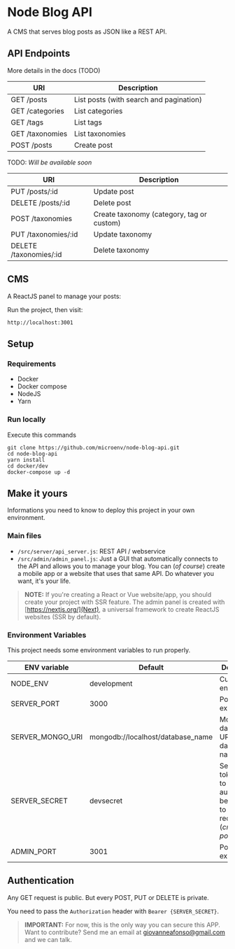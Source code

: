 # Node Blog API
A CMS that serves blog posts as JSON like a REST API.

## API Endpoints

More details in the docs (TODO)

| URI | Description |
| --- | --- |
| GET /posts | List posts (with search and pagination)
| GET /categories | List categories
| GET /tags | List tags
| GET /taxonomies | List taxonomies
| POST /posts | Create post

TODO: _Will be available soon_

| URI | Description |
| --- | --- |
| PUT /posts/:id | Update post
| DELETE /posts/:id | Delete post
| POST /taxonomies | Create taxonomy (category, tag or custom)
| PUT /taxonomies/:id | Update taxonomy
| DELETE /taxonomies/:id | Delete taxonomy

## CMS

A ReactJS panel to manage your posts:

Run the project, then visit:

```
http://localhost:3001
```

## Setup

### Requirements

* Docker
* Docker compose
* NodeJS
* Yarn

### Run locally

Execute this commands

```shell
git clone https://github.com/microenv/node-blog-api.git
cd node-blog-api
yarn install
cd docker/dev
docker-compose up -d
```

## Make it yours

Informations you need to know to deploy this project in your own environment.

### Main files

* `/src/server/api_server.js`: REST API / webservice
* `/src/admin/admin_panel.js`: Just a GUI that automatically connects to the API and allows you to manage your blog. You can (_of course_) create a mobile app or a website that uses that same API. Do whatever you want, it's your life.

> **NOTE:** If you're creating a React or Vue website/app, you should create your project with SSR feature. The admin panel is created with [https://nextjs.org/](Next), a universal framework to create ReactJS websites (SSR by default).

### Environment Variables

This project needs some environment variables to run properly.

| ENV variable | Default | Description |
| --- | --- | --- |
| NODE_ENV | development | Current environment
| SERVER_PORT | 3000 | Port to expose API
| SERVER_MONGO_URI | mongodb://localhost/database_name | Mongo database URI with database's name
| SERVER_SECRET | devsecret | Secret token. Need to pass as authorization bearer token to post requests (_create posts, etc._)
| ADMIN_PORT | 3001 | Port to expose CMS

## Authentication

Any GET request is public. But every POST, PUT or DELETE is private.

You need to pass the `Authorization` header with `Bearer {SERVER_SECRET}`.

> **IMPORTANT:** For now, this is the only way you can secure this APP. Want to contribute? Send me an email at giovanneafonso@gmail.com and we can talk.
